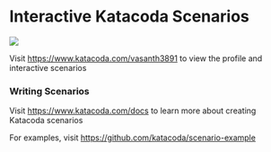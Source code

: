 # Interactive Katacoda Scenarios

[![](http://shields.katacoda.com/katacoda/vasanth3891/count.svg)](https://www.katacoda.com/vasanth3891 "Get your profile on Katacoda.com")

Visit https://www.katacoda.com/vasanth3891 to view the profile and interactive scenarios

### Writing Scenarios
Visit https://www.katacoda.com/docs to learn more about creating Katacoda scenarios

For examples, visit https://github.com/katacoda/scenario-example
